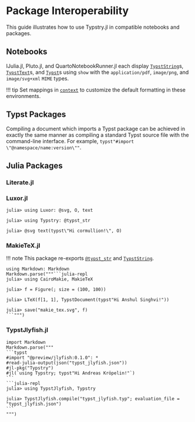 
# Package Interoperability

This guide illustrates how to use Typstry.jl in compatible notebooks and packages.

## Notebooks

IJulia.jl, Pluto.jl, and QuartoNotebookRunner.jl each display
[`TypstString`](@ref)s, [`TypstText`](@ref)s, and [`Typst`](@ref)s using
`show` with the `application/pdf`, `image/png`, and `image/svg+xml` `MIME` types.

!!! tip
    Set mappings in [`context`](@ref) to customize the default formatting in these environments.

## Typst Packages

Compiling a document which imports a Typst package can be achieved in exactly the
same manner as compiling a standard Typst source file with the command-line interface.
For example, `typst"#import \"@namespace/name:version\""`.

## Julia Packages

### Literate.jl

### Luxor.jl

```julia-repl
julia> using Luxor: @svg, O, text

julia> using Typstry: @typst_str

julia> @svg text(typst\"Hi cormullion!\", O)
```

### MakieTeX.jl

!!! note
    This package re-exports [`@typst_str`](@ref) and [`TypstString`](@ref).

`````@eval
using Markdown: Markdown
Markdown.parse("""```julia-repl
julia> using CairoMakie, MakieTeX

julia> f = Figure(; size = (100, 100))

julia> LTeX(f[1, 1], TypstDocument(typst"Hi Anshul Singhvi!"))

julia> save("makie_tex.svg", f)
```""")
`````

### TypstJlyfish.jl

`````@eval
import Markdown
Markdown.parse("""
```typst
#import "@preview/jlyfish:0.1.0": *
#read-julia-output(json("typst_jlyfish.json"))
#jl-pkg("Typstry")
#jl(`using Typstry; typst"Hi Andreas Kröpelin!"`)
```
```julia-repl
julia> using TypstJlyfish, Typstry

julia> TypstJlyfish.compile("typst_jlyfish.typ"; evaluation_file = "typst_jlyfish.json")
```
""")
`````
